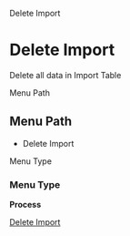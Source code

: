 
Delete Import
# Delete Import


Delete all data in Import Table

Menu Path
## Menu Path



- Delete Import

Menu Type
### Menu Type

**Process**


[Delete Import](../../process-import_delete.md)